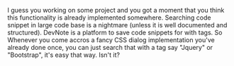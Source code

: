 I guess you working on some project and you got a moment that you think this functionality is already implemented somewhere.
Searching code snippet in large code base is a nightmare (unless it is well documented and structured).
DevNote is a platform to save code snippets for with tags. So Whenever you come accros a fancy CSS dialog implementation you've already done once, you can just search that with a tag say "Jquery" or "Bootstrap", it's easy that way. Isn't it?
